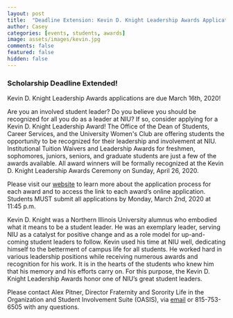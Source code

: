 ```yaml
---
layout: post
title:  "Deadline Extension: Kevin D. Knight Leadership Awards Application"
author: Casey
categories: [events, students, awards]
image: assets/images/kevin.jpg
comments: false
featured: false
hidden: false
---
```

### Scholarship Deadline Extended!

Kevin D. Knight Leadership Awards applications are due March 16th, 2020!

Are you an involved student leader? Do you believe you should be recognized for all you do as a leader at NIU? If so, consider applying for a Kevin D. Knight Leadership Award! The Office of the Dean of Students, Career Services, and the University Women's Club are offering students the opportunity to be recognized for their leadership and involvement at NIU. Institutional Tuition Waivers and Leadership Awards for freshmen, sophomores, juniors, seniors, and graduate students are just a few of the awards available. All award winners will be formally recognized at the Kevin D. Knight Leadership Awards Ceremony on Sunday, April 26, 2020.

Please visit our <a href="www.leadershipawards.niu.edu">website</a> to learn more about the application process for each award and to access the link to each award’s online application. Students MUST submit all applications by Monday, March 2nd, 2020 at 11:45 p.m.

Kevin D. Knight was a Northern Illinois University alumnus who embodied what it means to be a student leader. He was an exemplary leader, serving NIU as a catalyst for positive change and as a role model for up-and-coming student leaders to follow. Kevin used his time at NIU well, dedicating himself to the betterment of campus life for all students. He worked hard in various leadership positions while receiving numerous awards and recognition for his work. It is in the hearts of the students who knew him that his memory and his efforts carry on. For this purpose, the Kevin D. Knight Leadership Awards honor one of NIU’s great student leaders.

Please contact Alex Pitner, Director Fraternity and Sorority Life in the Organization and Student Involvement Suite (OASIS), via <a href="mailto: leadership@niu.edu">email</a> or 815-753-6505 with any questions.